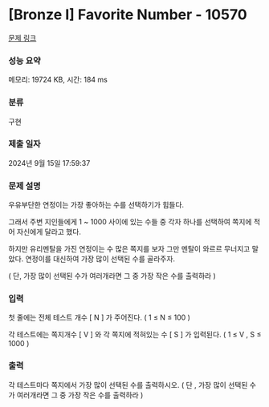 # [Bronze I] Favorite Number - 10570 

[문제 링크](https://www.acmicpc.net/problem/10570) 

### 성능 요약

메모리: 19724 KB, 시간: 184 ms

### 분류

구현

### 제출 일자

2024년 9월 15일 17:59:37

### 문제 설명

<p>우유부단한 연정이는 가장 좋아하는 수를 선택하기가 힘들다. </p>

<p>그래서 주변 지인들에게 1 ~ 1000 사이에 있는 수들 중 각자 하나를 선택하여 쪽지에 적어 자신에게 달라고 했다.</p>

<p>하지만 유리멘탈을 가진 연정이는 수 많은 쪽지를 보자 그만 멘탈이 와르르 무너지고 말았다. 연정이를 대신하여 가장 많이 선택된 수를 골라주자. </p>

<p> ( 단, 가장 많이 선택된 수가 여러개라면 그 중 가장 작은 수를 출력하라 )</p>

### 입력 

 <p>첫 줄에는 전체 테스트 개수 [ N ] 가 주어진다. ( 1 ≤ N ≤ 100 )</p>

<p>각 테스트에는 쪽지개수 [ V ] 와 각 쪽지에 적혀있는 수 [ S ] 가 입력된다. ( 1 ≤ V , S ≤ 1000 )</p>

### 출력 

 <p>각 테스트마다 쪽지에서 가장 많이 선택된 수를 출력하시오.  ( 단 , 가장 많이 선택된 수가 여러개라면 그 중 가장 작은 수를 출력하라 )</p>

